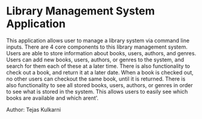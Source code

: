 # Library Management System Application

This application allows user to manage a library system via command line inputs. There are 4 core components to this library management system.
Users are able to store information about books, users, authors, and genres. Users can add new books, users, authors, or genres to the system, and search for
them each of these at a later time. There is also functionality to check out a book, and return it at a later date. When a book is checked out, no
other users can checkout the same book, until it is returned. There is also functionality to see all stored books, users, authors, or genres in order
to see what is stored in the system. This allows users to easily see which books are available and which arent'.


Author: Tejas Kulkarni